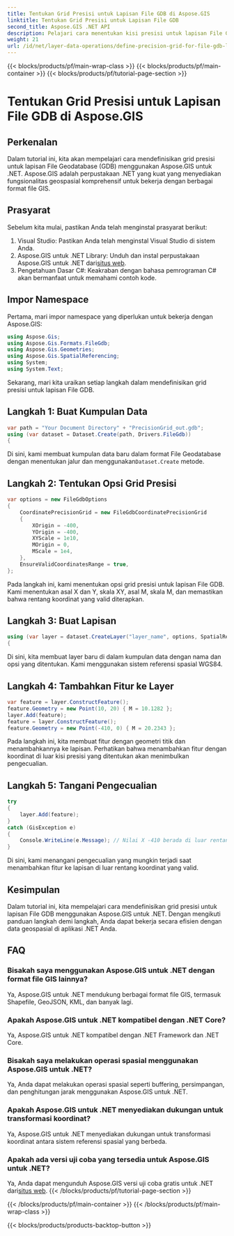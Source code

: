 ```yaml
---
title: Tentukan Grid Presisi untuk Lapisan File GDB di Aspose.GIS
linktitle: Tentukan Grid Presisi untuk Lapisan File GDB
second_title: Aspose.GIS .NET API
description: Pelajari cara menentukan kisi presisi untuk lapisan File GDB menggunakan Aspose.GIS untuk .NET. Ikuti tutorial langkah demi langkah kami.
weight: 21
url: /id/net/layer-data-operations/define-precision-grid-for-file-gdb-layer/
---
```


{{< blocks/products/pf/main-wrap-class >}}
{{< blocks/products/pf/main-container >}}
{{< blocks/products/pf/tutorial-page-section >}}

# Tentukan Grid Presisi untuk Lapisan File GDB di Aspose.GIS

## Perkenalan
Dalam tutorial ini, kita akan mempelajari cara mendefinisikan grid presisi untuk lapisan File Geodatabase (GDB) menggunakan Aspose.GIS untuk .NET. Aspose.GIS adalah perpustakaan .NET yang kuat yang menyediakan fungsionalitas geospasial komprehensif untuk bekerja dengan berbagai format file GIS.
## Prasyarat
Sebelum kita mulai, pastikan Anda telah menginstal prasyarat berikut:
1. Visual Studio: Pastikan Anda telah menginstal Visual Studio di sistem Anda.
2.  Aspose.GIS untuk .NET Library: Unduh dan instal perpustakaan Aspose.GIS untuk .NET dari[situs web](https://releases.aspose.com/gis/net/).
3. Pengetahuan Dasar C#: Keakraban dengan bahasa pemrograman C# akan bermanfaat untuk memahami contoh kode.
## Impor Namespace
Pertama, mari impor namespace yang diperlukan untuk bekerja dengan Aspose.GIS:
```csharp
using Aspose.Gis;
using Aspose.Gis.Formats.FileGdb;
using Aspose.Gis.Geometries;
using Aspose.Gis.SpatialReferencing;
using System;
using System.Text;
```
Sekarang, mari kita uraikan setiap langkah dalam mendefinisikan grid presisi untuk lapisan File GDB.
## Langkah 1: Buat Kumpulan Data
```csharp
var path = "Your Document Directory" + "PrecisionGrid_out.gdb";
using (var dataset = Dataset.Create(path, Drivers.FileGdb))
{
```
 Di sini, kami membuat kumpulan data baru dalam format File Geodatabase dengan menentukan jalur dan menggunakan`Dataset.Create` metode.
## Langkah 2: Tentukan Opsi Grid Presisi
```csharp
var options = new FileGdbOptions
{
    CoordinatePrecisionGrid = new FileGdbCoordinatePrecisionGrid
    {
        XOrigin = -400,
        YOrigin = -400,
        XYScale = 1e10,
        MOrigin = 0,
        MScale = 1e4,
    },
    EnsureValidCoordinatesRange = true,
};
```
Pada langkah ini, kami menentukan opsi grid presisi untuk lapisan File GDB. Kami menentukan asal X dan Y, skala XY, asal M, skala M, dan memastikan bahwa rentang koordinat yang valid diterapkan.
## Langkah 3: Buat Lapisan
```csharp
using (var layer = dataset.CreateLayer("layer_name", options, SpatialReferenceSystem.Wgs84))
{
```
Di sini, kita membuat layer baru di dalam kumpulan data dengan nama dan opsi yang ditentukan. Kami menggunakan sistem referensi spasial WGS84.
## Langkah 4: Tambahkan Fitur ke Layer
```csharp
var feature = layer.ConstructFeature();
feature.Geometry = new Point(10, 20) { M = 10.1282 };
layer.Add(feature);
feature = layer.ConstructFeature();
feature.Geometry = new Point(-410, 0) { M = 20.2343 };
```
Pada langkah ini, kita membuat fitur dengan geometri titik dan menambahkannya ke lapisan. Perhatikan bahwa menambahkan fitur dengan koordinat di luar kisi presisi yang ditentukan akan menimbulkan pengecualian.
## Langkah 5: Tangani Pengecualian
```csharp
try
{
    layer.Add(feature);
}
catch (GisException e)
{
    Console.WriteLine(e.Message); // Nilai X -410 berada di luar rentang valid.
}
```
Di sini, kami menangani pengecualian yang mungkin terjadi saat menambahkan fitur ke lapisan di luar rentang koordinat yang valid.
## Kesimpulan
Dalam tutorial ini, kita mempelajari cara mendefinisikan grid presisi untuk lapisan File GDB menggunakan Aspose.GIS untuk .NET. Dengan mengikuti panduan langkah demi langkah, Anda dapat bekerja secara efisien dengan data geospasial di aplikasi .NET Anda.
## FAQ
### Bisakah saya menggunakan Aspose.GIS untuk .NET dengan format file GIS lainnya?
Ya, Aspose.GIS untuk .NET mendukung berbagai format file GIS, termasuk Shapefile, GeoJSON, KML, dan banyak lagi.
### Apakah Aspose.GIS untuk .NET kompatibel dengan .NET Core?
Ya, Aspose.GIS untuk .NET kompatibel dengan .NET Framework dan .NET Core.
### Bisakah saya melakukan operasi spasial menggunakan Aspose.GIS untuk .NET?
Ya, Anda dapat melakukan operasi spasial seperti buffering, persimpangan, dan penghitungan jarak menggunakan Aspose.GIS untuk .NET.
### Apakah Aspose.GIS untuk .NET menyediakan dukungan untuk transformasi koordinat?
Ya, Aspose.GIS untuk .NET menyediakan dukungan untuk transformasi koordinat antara sistem referensi spasial yang berbeda.
### Apakah ada versi uji coba yang tersedia untuk Aspose.GIS untuk .NET?
Ya, Anda dapat mengunduh Aspose.GIS versi uji coba gratis untuk .NET dari[situs web](https://releases.aspose.com/gis/net/).
{{< /blocks/products/pf/tutorial-page-section >}}

{{< /blocks/products/pf/main-container >}}
{{< /blocks/products/pf/main-wrap-class >}}

{{< blocks/products/products-backtop-button >}}
